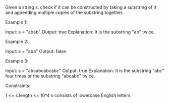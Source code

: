 Given a string s, check if it can be constructed by taking a substring of it
and appending multiple copies of the substring together.


Example 1:


Input: s = "abab"
Output: true
Explanation: It is the substring "ab" twice.


Example 2:


Input: s = "aba"
Output: false


Example 3:


Input: s = "abcabcabcabc"
Output: true
Explanation: It is the substring "abc" four times or the substring "abcabc"
twice.



Constraints:


1 <= s.length <= 10^4
s consists of lowercase English letters.




